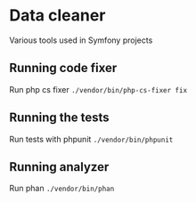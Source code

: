 # Data cleaner

Various tools used in Symfony projects

## Running code fixer

Run php cs fixer `./vendor/bin/php-cs-fixer fix`

## Running the tests

Run tests with phpunit `./vendor/bin/phpunit`

## Running analyzer

Run phan `./vendor/bin/phan`